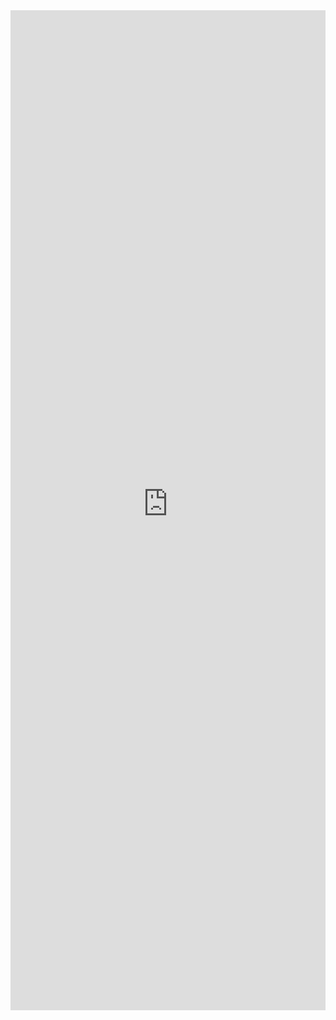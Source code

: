 <iframe 
    title='DetailsList Custom Group Headers Example'
    src='https://fabricweb.z5.web.core.windows.net/pr-deploy-site/refs/pull/9333/merge/fabric-website-resources/dist/index.html#/examples/detailslist/customgroupheaders?docsExample=true'
    frameborder='no'
    height='1600'
    style='width: 100%;'
>